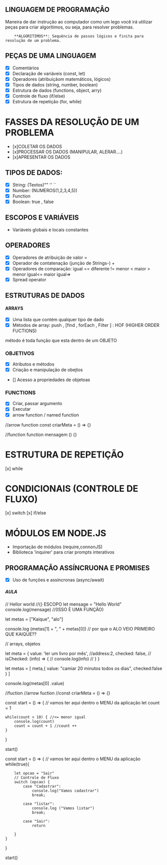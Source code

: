 ## LINGUAGEM DE PROGRAMAÇÂO 

   Maneira de dar instrução ao computador
   como um lego você irá utilizar peças para criar algoritimos, ou seja, para resolver problemas.

        **ALGORITIMOS**: Sequência de passos lógicos e finita para resolução de um problema.


## PEÇAS DE UMA LINGUAGEM

  - [x] Comentários
  - [x] Declaração de variáveis (const, let)
  - [x] Operadores (atribuiçãom matemáticos, lógicos)
  - [x] Tipos de dados (string, number, boolean)
  - [x] Estrutura de dados (functions, object, arry)
  - [x] Controle de fluxo (if/else)
  - [x] Estrutura de repetição (for, while)

 # FASSES DA RESOLUÇÃO DE UM PROBLEMA 
 
 - [x]COLETAR OS DADOS
 - [x]PROCESSAR OS DADOS (MANIPULAR, ALERAR....)
 - [x]APRESENTAR OS DADOS

  ## TIPOS DE DADOS:
   - [x] String: (Textos)"" '' ´´
   - [x] Number: (NUMEROS(1,2,3,4,5))
   - [x] Function
   - [x] Boolean: true , false

   ## ESCOPOS E VARIÁVEIS
  - Variáveis globais e locais 
   constantes

   ## OPERADORES
  - [x] Operadores de atribuição de valor =
  - [x] Operador de contatenação (junção de Strings-) +
  - [x] Operadores de comparação: igual == diferente !=  menor < maior > menor igual<= maior igual=>
  - [x] Spread operator

 ## ESTRUTURAS DE DADOS
  
#### ARRAYS
- [x] Uma lista que contém qualquer tipo de dado
- [x] Métodos de array: push , [find , forEach , Filter ] : HOF (HIGHER ORDER FUCTIONS)

 método é toda função que esta dentro de um OBJETO

### OBJETIVOS
- [x] Atributos e métodos
- [x] Criação e manipulação de obejtos
- [] Acesso a propriedades de objetoas



### FUNCTIONS
- [x] Criar, passar argumento
- [x] Executar
- [x] arrow function / named function

 //arrow function
 const criarMeta = () => {}

 //function
 function mensagem () {}


# ESTRUTURA DE REPETIÇÃO
[x] while

# CONDICIONAIS (CONTROLE DE FLUXO)
[x] switch
[x] if/else

# MÓDULOS EM NODE.JS
 - Importação de módulos (require,connonJS)
 - Biblioteca 'inquirer' para criar prompts interativos

## PROGRAMAÇÃO ASSÍNCRUONA E PROMISES
- [x] Uso de funções e assíncronas (async/await)

##### AULA
 // Hellor world
 //{} ESCOPO
 let mensage = "Hello World"
 console.log(mensage) //(ISSO È UMA FUNÇÂO)

let metas = ["Kaique", "alo"]

console.log (metas[1] + ", " + metas[0]) // por que o ALO VEIO PRIMEIRO QUE KAIQUE??


// arrays, objetos

let meta = {
    value: 'ler um livro por mês',
    //address:2,
    checked: false,
   // isChecked: (info) => {
     //   console.log(info)
   // }
}

let metas = [
    meta,{
        value: "camiar 20 minutos todos os dias",
        checked:false
    }
]

console.log(metas[0] .value)

//fuction //arrow fuction
//const criarMeta = () => {}


const start = () => {
    // vamos ter aqui dentro o MENU da aplicação
    let count = 1

    while(count < 10) { //<= menor igual
        console.log(count)
        count = count + 1 //count ++
    }
}

start()

const start = () => {
    // vamos ter aqui dentro o MENU da aplicação
    while(true){
        
        let opcao = "Sair"
        // Controle de Fluxo
        switch (opcao) {
            case "Cadastrar":
                console.log("Vamos cadastrar")
                break;
        
            case "listar":
                console.log ("Vamos listar")
                break;
            
            case "Sair":
                return
                
        }
    }
}

start()